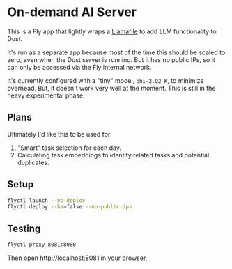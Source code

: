 # On-demand AI Server

This is a Fly app that lightly wraps a [Llamafile](https://github.com/Mozilla-Ocho/llamafile) to add LLM functionality to Dust.

It's run as a separate app because _most_ of the time this should be scaled to zero, even when the Dust server is running. But it has no public IPs, so it can only be accessed via the Fly internal network.

It's currently configured with a "tiny" model, `phi-2.Q2_K`, to minimize overhead. But, it doesn't work very well at the moment. This is still in the heavy experimental phase.

## Plans

Ultimately I'd like this to be used for:

1. "Smart" task selection for each day.
2. Calculating task embeddings to identify related tasks and potential duplicates.

## Setup

```bash
flyctl launch --no-deploy
flyctl deploy --ha=false --no-public-ips
```

## Testing

```bash
flyctl proxy 8081:8080
```

Then open http://localhost:8081 in your browser.